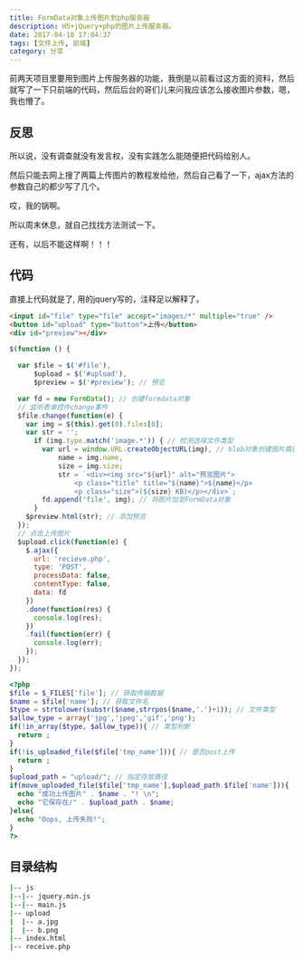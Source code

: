 ```yaml
---
title: FormData对象上传图片到php服务器
description: H5+jQuery+php的图片上传服务器。
date: 2017-04-18 17:04:37
tags: [文件上传, 前端]
category: 分享
---
```


前两天项目里要用到图片上传服务器的功能，我倒是以前看过这方面的资料，然后就写了一下只前端的代码，然后后台的哥们儿来问我应该怎么接收图片参数，嗯，我也懵了。<!-- more -->

## 反思

所以说，没有调查就没有发言权，没有实践怎么能随便把代码给别人。

然后只能去网上搜了两篇上传图片的教程发给他，然后自己看了一下，ajax方法的参数自己的都少写了几个。

哎，我的锅啊。

所以周末休息，就自己找找方法测试一下。

还有，以后不能这样啊！！！

## 代码

直接上代码就是了, 用的jquery写的，注释足以解释了。

```html
<input id="file" type="file" accept="images/*" multiple="true" />
<button id="upload" type="button">上传</button>
<div id="preview"></div>
```

```js
$(function () {

  var $file = $('#file'),
      $upload = $('#upload'),
      $preview = $('#preview'); // 预览

  var fd = new FormData(); // 创建formdata对象
  // 监听表单控件change事件
  $file.change(function(e) {
    var img = $(this).get(0).files[0];
    var str = '';
      if (img.type.match('image.*')) { // 检测选择文件类型
        var url = window.URL.createObjectURL(img), // blob对象创建图片路径
            name = img.name,
            size = img.size;
            str = `<div><img src="${url}" alt="预览图片">
                <p class="title" title="${name}">${name}</p>
                <p class="size">(${size} KB)</p></div>`;
        fd.append('file', img); // 将图片加至FormData对象
      }
    $preview.html(str); // 添加预览
  });
  // 点击上传图片
  $upload.click(function(e) {
    $.ajax({
      url: 'recieve.php',
      type: 'POST',
      processData: false,
      contentType: false,
      data: fd
    })
    .done(function(res) {
      console.log(res);
    })
    .fail(function(err) {
      console.log(err);
    });
  });
});
```

```php
<?php
$file = $_FILES['file']; // 获取传输数据
$name = $file['name']; // 获取文件名
$type = strtolower(substr($name,strrpos($name,'.')+1)); // 文件类型
$allow_type = array('jpg','jpeg','gif','png');
if(!in_array($type, $allow_type)){ // 类型判断
  return ;
}
if(!is_uploaded_file($file['tmp_name'])){ // 是否post上传
  return ;
}
$upload_path = "upload/"; // 指定存放路径
if(move_uploaded_file($file['tmp_name'],$upload_path.$file['name'])){
  echo "成功上传图片" . $name . "! \n";
  echo "它保存在/" . $upload_path . $name;
}else{
  echo "Oops, 上传失败!";
}
?>
```

## 目录结构

```bash
|-- js
|--|-- jquery.min.js
|--|-- main.js
|-- upload
|  |-- a.jpg
|  |-- b.png
|-- index.html
|-- receive.php
```



